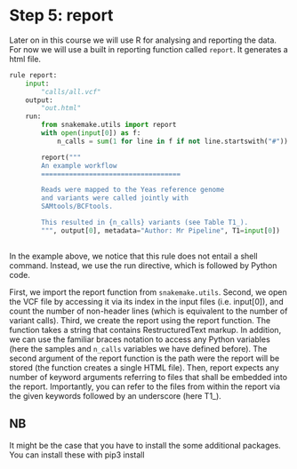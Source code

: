 # Step 5: report

Later on in this course we will use R for analysing and reporting the data. For now we will use a built in reporting function called `report`. It generates a html file.

```python
rule report:
    input:
        "calls/all.vcf"
    output:
        "out.html"
    run:
        from snakemake.utils import report
        with open(input[0]) as f:
            n_calls = sum(1 for line in f if not line.startswith("#"))

        report("""
        An example workflow
        ===================================

        Reads were mapped to the Yeas reference genome 
        and variants were called jointly with
        SAMtools/BCFtools.

        This resulted in {n_calls} variants (see Table T1_).
        """, output[0], metadata="Author: Mr Pipeline", T1=input[0])
      
```

In the example above, we notice that this rule does not entail a shell command. Instead, we use the run directive, which is followed by Python code.

First, we import the report function from `snakemake.utils`. Second, we open the VCF file by accessing it via its index in the input files (i.e. input\[0]), and count the number of non-header lines (which is equivalent to the number of variant calls). Third, we create the report using the report function. The function takes a string that contains RestructuredText markup. In addition, we can use the familiar braces notation to access any Python variables (here the samples and `n_calls` variables we have defined before). The second argument of the report function is the path were the report will be stored (the function creates a single HTML file). Then, report expects any number of keyword arguments referring to files that shall be embedded into the report. Importantly, you can refer to the files from within the report via the given keywords followed by an underscore (here T1\_).

## NB

It might be the case that you have to install the some additional packages. You can install these with pip3 install
